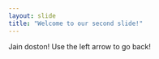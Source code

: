 ```yaml
---
layout: slide
title: "Welcome to our second slide!"
---
```

Jain doston!
Use the left arrow to go back!
